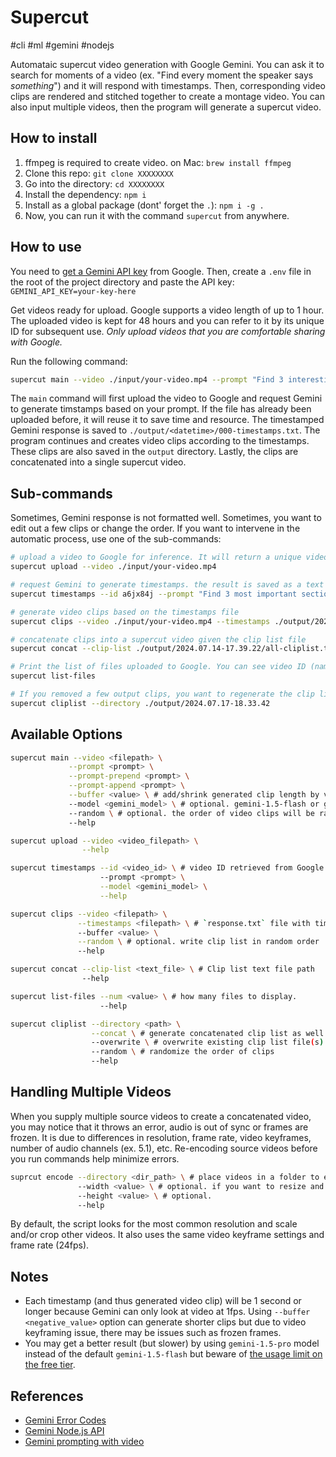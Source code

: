# Supercut

#cli #ml #gemini #nodejs

Automataic supercut video generation with Google Gemini. You can ask it to search for moments of a video (ex. "Find every moment the speaker says _something_") and it will respond with timestamps. Then, corresponding video clips are rendered and stitched together to create a montage video. You can also input multiple videos, then the program will generate a supercut video.

## How to install

1. ffmpeg is required to create video. on Mac: `brew install ffmpeg`
1. Clone this repo: `git clone XXXXXXXX`
1. Go into the directory: `cd XXXXXXXX`
1. Install the dependency: `npm i`
1. Install as a global package (dont' forget the `.`): `npm i -g .`
1. Now, you can run it with the command `supercut` from anywhere.

## How to use

You need to [get a Gemini API key](https://aistudio.google.com/) from Google. Then, create a `.env` file in the root of the project directory and paste the API key: `GEMINI_API_KEY=your-key-here`

Get videos ready for upload. Google supports a video length of up to 1 hour. The uploaded video is kept for 48 hours and you can refer to it by its unique ID for subsequent use. _Only upload videos that you are comfortable sharing with Google._

Run the following command:

```sh
supercut main --video ./input/your-video.mp4 --prompt "Find 3 interesting moments from the video."
```

The `main` command will first upload the video to Google and request Gemini to generate timstamps based on your prompt. If the file has already been uploaded before, it will reuse it to save time and resource. The timestamped Gemini response is saved to `./output/<datetime>/000-timestamps.txt`. The program continues and creates video clips according to the timestamps. These clips are also saved in the `output` directory. Lastly, the clips are concatenated into a single supercut video.

## Sub-commands

Sometimes, Gemini response is not formatted well. Sometimes, you want to edit out a few clips or change the order. If you want to intervene in the automatic process, use one of the sub-commands:

```sh
# upload a video to Google for inference. It will return a unique video ID.
supercut upload --video ./input/your-video.mp4

# request Gemini to generate timestamps. the result is saved as a text file.
supercut timestamps --id a6jx84j --prompt "Find 3 most important sections from the video"

# generate video clips based on the timestamps file
supercut clips --video ./input/your-video.mp4 --timestamps ./output/2024.07.13-16.50.26/000-timestamps.txt

# concatenate clips into a supercut video given the clip list file
supercut concat --clip-list ./output/2024.07.14-17.39.22/all-cliplist.txt

# Print the list of files uploaded to Google. You can see video ID (name), etc.
supercut list-files

# If you removed a few output clips, you want to regenerate the clip list
supercut cliplist --directory ./output/2024.07.17-18.33.42
```

## Available Options

```sh
supercut main --video <filepath> \
             --prompt <prompt> \
             --prompt-prepend <prompt> \
             --prompt-append <prompt> \
             --buffer <value> \ # add/shrink generated clip length by value in seconds
             --model <gemini_model> \ # optional. gemini-1.5-flash or gemini-1.5-pro
             --random \ # optional. the order of video clips will be randomized
             --help

supercut upload --video <video_filepath> \
                --help

supercut timestamps --id <video_id> \ # video ID retrieved from Google
                    --prompt <prompt> \
                    --model <gemini_model> \
                    --help

supercut clips --video <filepath> \
               --timestamps <filepath> \ # `response.txt` file with timestamps
               --buffer <value> \
               --random \ # optional. write clip list in random order
               --help

supercut concat --clip-list <text_file> \ # Clip list text file path
                --help

supercut list-files --num <value> \ # how many files to display.
                    --help

supercut cliplist --directory <path> \
                  --concat \ # generate concatenated clip list as well
                  --overwrite \ # overwrite existing clip list file(s)
                  --random \ # randomize the order of clips
                  --help
```

## Handling Multiple Videos

When you supply multiple source videos to create a concatenated video, you may notice that it throws an error, audio is out of sync or frames are frozen. It is due to differences in resolution, frame rate, video keyframes, number of audio channels (ex. 5.1), etc. Re-encoding source videos before you run commands help minimize errors.

```sh
suprcut encode --directory <dir_path> \ # place videos in a folder to encode
               --width <value> \ # optional. if you want to resize and crop
               --height <value> \ # optional.
               --help
```

By default, the script looks for the most common resolution and scale and/or crop other videos. It also uses the same video keyframe settings and frame rate (24fps).

## Notes

- Each timestamp (and thus generated video clip) will be 1 second or longer because Gemini can only look at video at 1fps. Using `--buffer <negative_value>` option can generate shorter clips but due to video keyframing issue, there may be issues such as frozen frames.
- You may get a better result (but slower) by using `gemini-1.5-pro` model instead of the default `gemini-1.5-flash` but beware of [the usage limit on the free tier](https://ai.google.dev/pricing).

## References

- [Gemini Error Codes](https://ai.google.dev/gemini-api/docs/troubleshooting#error-codes)
- [Gemini Node.js API](https://github.com/google-gemini/generative-ai-js/)
- [Gemini prompting with video](https://ai.google.dev/gemini-api/docs/vision?lang=node)
